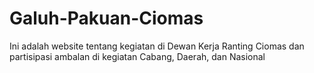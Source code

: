 # Galuh-Pakuan-Ciomas
Ini adalah website tentang kegiatan di Dewan Kerja Ranting Ciomas dan partisipasi ambalan di kegiatan Cabang, Daerah, dan Nasional
